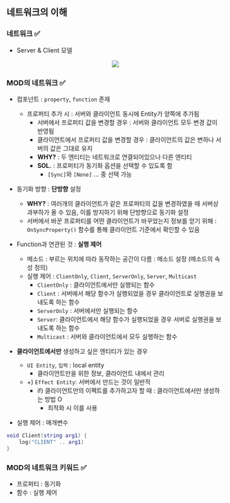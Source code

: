 ## 네트워크의 이해

### 네트워크 ✅
- Server & Client 모델
<p align="center"><img src="https://user-images.githubusercontent.com/66112716/169838560-abaf21fd-5402-43fe-8c23-35632b649bc1.png"></p>

### MOD의 네트워크 ✅
- 컴포넌트 : `property`, `function` 존재
    - 프로퍼티 추가 시 : 서버와 클라이언트 동시에 Entity가 양쪽에 추가됨
        - 서버에서 프로퍼티 값을 변경할 경우 : 서버와 클라이언트 모두 변경 값이 반영됨
        - 클라이언트에서 프로퍼티 값을 변경할 경우 : 클라이언트의 값은 변하나 서버의 값은 그대로 유지
        - **WHY?** : 두 엔티티는 네트워크로 연결되어있으나 다른 엔티티
        - **SOL.** : 프로퍼티가 동기화 옵션을 선택할 수 있도록 함
            - `[Sync]`와 `[None]` ... 중 선택 가능

- 동기화 방향 : **단방향** 설정
    - **WHY?** : 여러개의 클라이언트가 같은 프로퍼티의 값을 변경하였을 때 서버상 과부하가 올 수 있음, 이를 방지하기 위해 단방향으로 동기화 설정
    - 서버에서 바꾼 프로퍼티를 어떤 클라이언트가 바꾸었는지 정보를 얻기 위해 : `OnSyncProperty()` 함수를 통해 클라이언트 기준에서 확인할 수 있음

- Function과 연관된 것 : **실행 제어**
    - 메소드 : 부르는 위치에 따라 동작하는 공간이 다름 : 메소드 설정 (메소드의 속성 정의)
    - 실행 제어 : `ClientOnly`, `Client`, `ServerOnly`, `Server`, `Multicast`
        - `ClientOnly` : 클라이언트에서만 실행되는 함수
        - `Client` : 서버에서 해당 함수가 실행되었을 경우 클라이언트로 실행권을 보내도록 하는 함수
        - `ServerOnly` : 서버에서만 실행되는 함수
        - `Server`: 클라이언트에서 해당 함수가 실행되었을 경우 서버로 실행권을 보내도록 하는 함수
        - `Multicast` : 서버와 클라이언트에서 모두 실행하는 함수

- **클라이언트에서만** 생성하고 싶은 엔티티가 있는 경우
    - `UI Entity`, `입력` : local entity
        - 클라이언트만을 위한 정보, 클라이언트 내에서 관리
    - +) `Effect Entity`: 서버에서 만드는 것이 일반적
        - if) 클라이언트만의 이펙트를 추가하고자 할 때 : 클라이언트에서만 생성하는 방법 O
            - 최적화 시 이를 사용
            
- 실행 제어 : 매개변수
```lua
void Client(string arg1) {
    log("CLIENT" .. arg1)
}
```

### MOD의 네트워크 키워드 ✅
- 프로퍼티 : 동기화
- 함수 : 실행 제어
